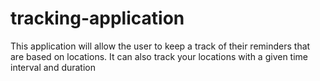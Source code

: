 # tracking-application
This application will allow the user to keep a track of their reminders that are based on locations. It can also track your locations with a given time interval and duration
